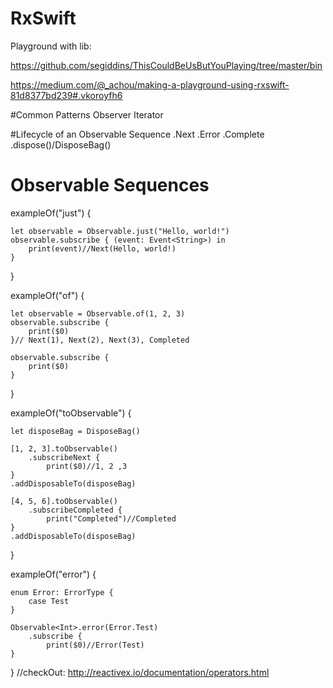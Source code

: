 # RxSwift
Playground with lib:

https://github.com/segiddins/ThisCouldBeUsButYouPlaying/tree/master/bin

https://medium.com/@_achou/making-a-playground-using-rxswift-81d8377bd239#.vkoroyfh6

#Common Patterns
Observer
Iterator

#Lifecycle of an Observable Sequence
.Next
.Error
.Complete
.dispose()/DisposeBag()

# Observable Sequences
exampleOf("just") {

    let observable = Observable.just("Hello, world!")
    observable.subscribe { (event: Event<String>) in
        print(event)//Next(Hello, world!)
    }
}

exampleOf("of") {

    let observable = Observable.of(1, 2, 3)
    observable.subscribe {
        print($0)
    }// Next(1), Next(2), Next(3), Completed
    
    observable.subscribe {
        print($0)
    }

}

exampleOf("toObservable") {

    let disposeBag = DisposeBag()
    
    [1, 2, 3].toObservable()
        .subscribeNext {
            print($0)//1, 2 ,3
    }
    .addDisposableTo(disposeBag)
    
    [4, 5, 6].toObservable()
        .subscribeCompleted {
            print("Completed")//Completed
    }
    .addDisposableTo(disposeBag)
}

exampleOf("error") {

    enum Error: ErrorType {
        case Test
    }
    
    Observable<Int>.error(Error.Test)
        .subscribe {
            print($0)//Error(Test)
    }
}
//checkOut: http://reactivex.io/documentation/operators.html
